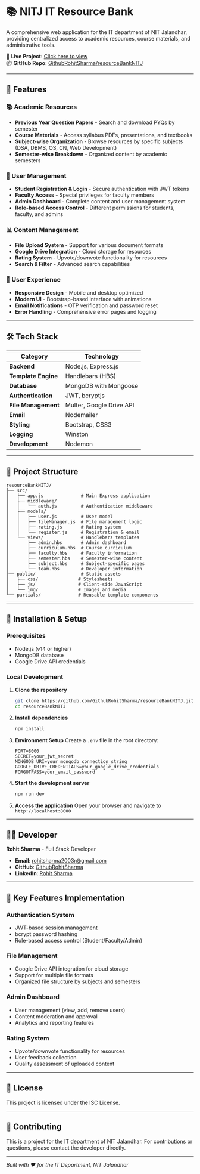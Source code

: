 # 📚 NITJ IT Resource Bank

A comprehensive web application for the IT department of NIT Jalandhar, providing centralized access to academic resources, course materials, and administrative tools.

🔗 **Live Project**: [Click here to view](https://resource-bank-nitj.vercel.app/)  
📦 **GitHub Repo**: [GithubRohitSharma/resourceBankNITJ](https://github.com/GithubRohitSharma/resourceBankNITJ)

---

## 🚀 Features

### 📚 Academic Resources
- **Previous Year Question Papers** - Search and download PYQs by semester
- **Course Materials** - Access syllabus PDFs, presentations, and textbooks
- **Subject-wise Organization** - Browse resources by specific subjects (DSA, DBMS, OS, CN, Web Development)
- **Semester-wise Breakdown** - Organized content by academic semesters

### 👥 User Management
- **Student Registration & Login** - Secure authentication with JWT tokens
- **Faculty Access** - Special privileges for faculty members
- **Admin Dashboard** - Complete content and user management system
- **Role-based Access Control** - Different permissions for students, faculty, and admins

### 📊 Content Management
- **File Upload System** - Support for various document formats
- **Google Drive Integration** - Cloud storage for resources
- **Rating System** - Upvote/downvote functionality for resources
- **Search & Filter** - Advanced search capabilities

### 🎨 User Experience
- **Responsive Design** - Mobile and desktop optimized
- **Modern UI** - Bootstrap-based interface with animations
- **Email Notifications** - OTP verification and password reset
- **Error Handling** - Comprehensive error pages and logging

---

## 🛠️ Tech Stack

| Category | Technology |
|----------|------------|
| **Backend** | Node.js, Express.js |
| **Template Engine** | Handlebars (HBS) |
| **Database** | MongoDB with Mongoose |
| **Authentication** | JWT, bcryptjs |
| **File Management** | Multer, Google Drive API |
| **Email** | Nodemailer |
| **Styling** | Bootstrap, CSS3 |
| **Logging** | Winston |
| **Development** | Nodemon |

---

## 📁 Project Structure

```
resourceBankNITJ/
├── src/
│   ├── app.js              # Main Express application
│   ├── middleware/
│   │   └── auth.js         # Authentication middleware
│   ├── models/
│   │   ├── user.js         # User model
│   │   ├── fileManager.js  # File management logic
│   │   ├── rating.js       # Rating system
│   │   └── register.js     # Registration & email
│   └── views/              # Handlebars templates
│       ├── admin.hbs       # Admin dashboard
│       ├── curriculum.hbs  # Course curriculum
│       ├── faculty.hbs     # Faculty information
│       ├── semester.hbs    # Semester-wise content
│       ├── subject.hbs     # Subject-specific pages
│       └── team.hbs        # Developer information
├── public/                 # Static assets
│   ├── css/               # Stylesheets
│   ├── js/                # Client-side JavaScript
│   └── img/               # Images and media
└── partials/              # Reusable template components
```

---

## 🚀 Installation & Setup

### Prerequisites
- Node.js (v14 or higher)
- MongoDB database
- Google Drive API credentials

### Local Development

1. **Clone the repository**
   ```bash
   git clone https://github.com/GithubRohitSharma/resourceBankNITJ.git
   cd resourceBankNITJ
   ```

2. **Install dependencies**
   ```bash
   npm install
   ```

3. **Environment Setup**
   Create a `.env` file in the root directory:
   ```env
   PORT=8000
   SECRET=your_jwt_secret
   MONGODB_URI=your_mongodb_connection_string
   GOOGLE_DRIVE_CREDENTIALS=your_google_drive_credentials
   FORGOTPASS=your_email_password
   ```

4. **Start the development server**
   ```bash
   npm run dev
   ```

5. **Access the application**
   Open your browser and navigate to `http://localhost:8000`

---

## 👨‍💻 Developer

**Rohit Sharma** - Full Stack Developer
- **Email**: rohitsharma2003r@gmail.com
- **GitHub**: [GithubRohitSharma](https://github.com/GithubRohitSharma)
- **LinkedIn**: [Rohit Sharma](https://www.linkedin.com/in/rohit-sharma-1ba50a24b/)

---

## 🔧 Key Features Implementation

### Authentication System
- JWT-based session management
- bcrypt password hashing
- Role-based access control (Student/Faculty/Admin)

### File Management
- Google Drive API integration for cloud storage
- Support for multiple file formats
- Organized file structure by subjects and semesters

### Admin Dashboard
- User management (view, add, remove users)
- Content moderation and approval
- Analytics and reporting features

### Rating System
- Upvote/downvote functionality for resources
- User feedback collection
- Quality assessment of uploaded content

---

## 📝 License

This project is licensed under the ISC License.

---

## 🤝 Contributing

This is a project for the IT department of NIT Jalandhar. For contributions or questions, please contact the developer directly.

---

*Built with ❤️ for the IT Department, NIT Jalandhar* 
